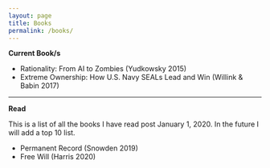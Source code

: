 ```yaml
---
layout: page
title: Books
permalink: /books/
---
```


**Current Book/s**
- Rationality: From AI to Zombies (Yudkowsky 2015)
- Extreme Ownership: How U.S. Navy SEALs Lead and Win (Willink & Babin 2017)

---
**Read**

This is a list of all the books I have read post January 1, 2020.
In the future I will add a top 10 list.

- Permanent Record (Snowden 2019)
- Free Will (Harris 2020)
